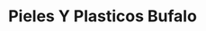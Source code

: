 ---
title: "Pieles Y Plasticos Bufalo"
url: /san-mateo-atenco/pieles-y-plasticos-bufalo/
shop: cuero
---